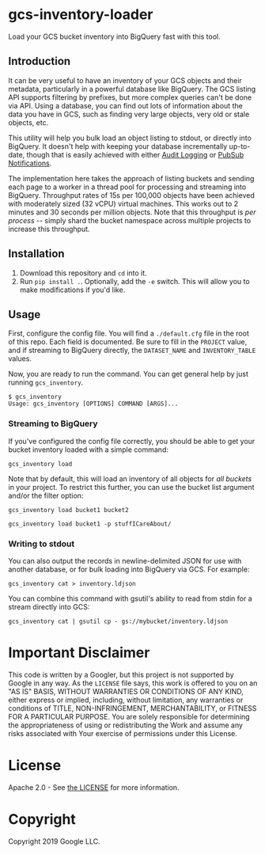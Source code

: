 # gcs-inventory-loader
Load your GCS bucket inventory into BigQuery fast with this tool.

## Introduction

It can be very useful to have an inventory of your GCS objects and their metadata, particularly in a powerful database like BigQuery. The GCS listing API supports filtering by prefixes, but more complex queries can't be done via API. Using a database, you can find out lots of information about the data you have in GCS, such as finding very large objects, very old or stale objects, etc.

This utility will help you bulk load an object listing to stdout, or directly into BigQuery. It doesn't help with keeping your database incrementally up-to-date, though that is easily achieved with either [Audit Logging](https://cloud.google.com/storage/docs/audit-logs) or [PubSub Notifications](https://cloud.google.com/storage/docs/pubsub-notifications).

The implementation here takes the approach of listing buckets and sending each page to a worker in a thread pool for processing and streaming into BigQuery. Throughput rates of 15s per 100,000 objects have been achieved with moderately sized (32 vCPU) virtual machines. This works out to 2 minutes and 30 seconds per million objects. Note that this throughput is _per process_ -- simply shard the bucket namespace across multiple projects to increase this throughput.

## Installation

  1) Download this repository and `cd` into it.
  2) Run `pip install .`. Optionally, add the `-e` switch. This will allow you to make modifications if you'd like.

## Usage

First, configure the config file. You will find a `./default.cfg` file in the root of this repo. Each field is documented. Be sure to fill in the `PROJECT` value, and if streaming to BigQuery directly, the `DATASET_NAME` and `INVENTORY_TABLE` values.

Now, you are ready to run the command. You can get general help by just running `gcs_inventory`.

```
$ gcs_inventory
Usage: gcs_inventory [OPTIONS] COMMAND [ARGS]...
```

### Streaming to BigQuery

If you've configured the config file correctly, you should be able to get your bucket inventory loaded with a simple command:

```
gcs_inventory load
```

Note that by default, this will load an inventory of all objects for _all buckets_ in your project. To restrict this further, you can use the bucket list argument and/or the filter option:

```
gcs_inventory load bucket1 bucket2
```

```
gcs_inventory load bucket1 -p stuffICareAbout/
```

### Writing to stdout

You can also output the records in newline-delimited JSON for use with another database, or for bulk loading into BigQuery via GCS. For example:

```
gcs_inventory cat > inventory.ldjson
```

You can combine this command with gsutil's ability to read from stdin for a stream directly into GCS:

```
gcs_inventory cat | gsutil cp - gs://mybucket/inventory.ldjson
```

# Important Disclaimer

This code is written by a Googler, but this project is not supported by Google in any way. As the `LICENSE` file says, this work is offered to you on an "AS IS" BASIS, WITHOUT WARRANTIES OR CONDITIONS OF ANY KIND, either express or implied, including, without limitation, any warranties or conditions of TITLE, NON-INFRINGEMENT, MERCHANTABILITY, or FITNESS FOR A PARTICULAR PURPOSE. You are solely responsible for determining the appropriateness of using or redistributing the Work and assume any risks associated with Your exercise of permissions under this License.

# License
Apache 2.0 - See [the LICENSE](/LICENSE) for more information.

# Copyright
Copyright 2019 Google LLC.